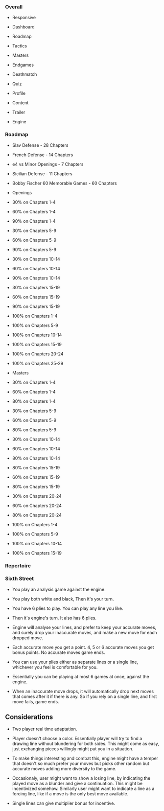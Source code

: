 ### Overall

- Responsive
- Dashboard
- Roadmap
- Tactics
- Masters
- Endgames

- Deathmatch
- Quiz

- Profile

- Content
- Trailer

- Engine



### Roadmap

- Slav Defense - 28 Chapters
- French Defense - 14 Chapters
- e4 vs Minor Openings - 7 Chapters
- Sicilian Defense - 11 Chapters
- Bobby Fischer 60 Memorable Games - 60 Chapters

- Openings
- 30% on Chapters 1-4
- 60% on Chapters 1-4
- 90% on Chapters 1-4
- 30% on Chapters 5-9
- 60% on Chapters 5-9
- 90% on Chapters 5-9
- 30% on Chapters 10-14
- 60% on Chapters 10-14
- 90% on Chapters 10-14
- 30% on Chapters 15-19
- 60% on Chapters 15-19
- 90% on Chapters 15-19
- 100% on Chapters 1-4
- 100% on Chapters 5-9
- 100% on Chapters 10-14
- 100% on Chapters 15-19
- 100% on Chapters 20-24
- 100% on Chapters 25-29

- Masters
- 30% on Chapters 1-4
- 60% on Chapters 1-4
- 80% on Chapters 1-4
- 30% on Chapters 5-9
- 60% on Chapters 5-9
- 80% on Chapters 5-9
- 30% on Chapters 10-14
- 60% on Chapters 10-14
- 80% on Chapters 10-14
- 80% on Chapters 15-19
- 60% on Chapters 15-19
- 80% on Chapters 15-19
- 30% on Chapters 20-24
- 60% on Chapters 20-24
- 80% on Chapters 20-24
- 100% on Chapters 1-4
- 100% on Chapters 5-9
- 100% on Chapters 10-14
- 100% on Chapters 15-19


### Repertoire





### Sixth Street

- You play an analysis game against the engine.
- You play both white and black, Then it's your turn. 
- You have 6 plies to play. You can play any line you like.
- Then it's engine's turn. It also has 6 plies.
- Engine will analyse your lines, and prefer to keep your accurate moves, and surely drop your inaccurate moves, and make a new move for each dropped move.
- Each accurate move you get a point. 4, 5 or 6 accurate moves you get bonus points. No accurate moves game ends.
- You can use your plies either as separate lines or a single line, whichever you feel is comfortable for you.
- Essentially you can be playing at most 6 games at once, against the engine.

- When an inaccurate move drops, it will automatically drop next moves that comes after it if there is any. So if you rely on a single line, and first move fails, game ends.


## Considerations

- Two player real time adaptation.

- Player doesn't choose a color. Essentially player will try to find a drawing line without blundering for both sides. This might come as easy, just exchanging pieces willingly might put you in a situation. 
- To make things interesting and combat this, engine might have a temper that doesn't so much prefer your moves but picks other random but accurate moves adding more diversity to the game.

- Occasionaly, user might want to show a losing line, by indicating the played move as a blunder and give a continuation. This might be incentivized somehow. Similarly user might want to indicate a line as a forcing line, like if a move is the only best move available.

- Single lines can give multiplier bonus for incentive.